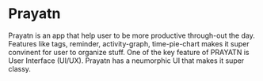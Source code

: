 # Prayatn

Prayatn is an app that help user to be more productive through-out the day. Features like tags, reminder, activity-graph, time-pie-chart makes it 
super convinent for user to organize stuff. One of the key feature of PRAYATN is User Interface (UI/UX). Prayatn has a neumorphic UI that makes it super classy.

